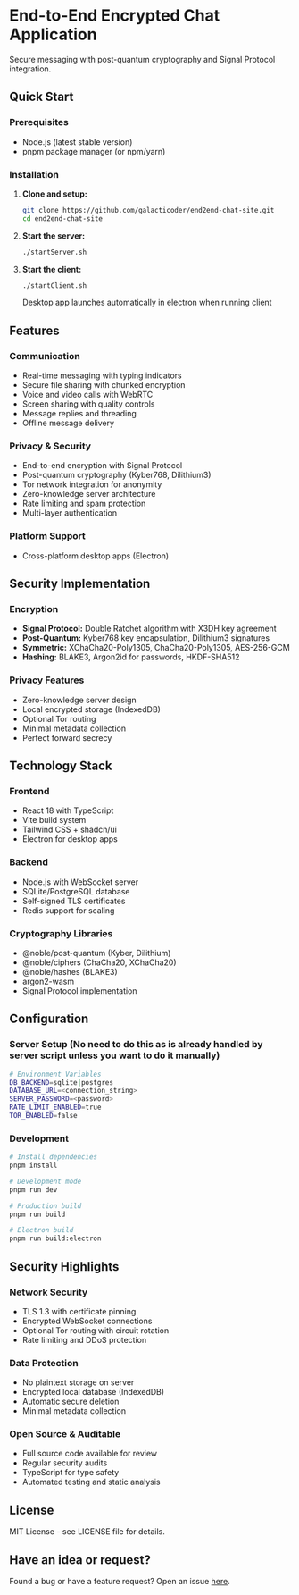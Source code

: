 # End-to-End Encrypted Chat Application

Secure messaging with post-quantum cryptography and Signal Protocol integration.

## Quick Start

### Prerequisites

- Node.js (latest stable version)
- pnpm package manager (or npm/yarn)

### Installation

1. **Clone and setup:**
   ```bash
   git clone https://github.com/galacticoder/end2end-chat-site.git
   cd end2end-chat-site
   ```

2. **Start the server:**
   ```bash
   ./startServer.sh
   ```

3. **Start the client:**
   ```bash
   ./startClient.sh
   ```

   Desktop app launches automatically in electron when running client
## Features

### Communication
- Real-time messaging with typing indicators
- Secure file sharing with chunked encryption
- Voice and video calls with WebRTC
- Screen sharing with quality controls
- Message replies and threading
- Offline message delivery

### Privacy & Security
- End-to-end encryption with Signal Protocol
- Post-quantum cryptography (Kyber768, Dilithium3)
- Tor network integration for anonymity
- Zero-knowledge server architecture
- Rate limiting and spam protection
- Multi-layer authentication

### Platform Support
- Cross-platform desktop apps (Electron)

## Security Implementation

### Encryption
- **Signal Protocol:** Double Ratchet algorithm with X3DH key agreement
- **Post-Quantum:** Kyber768 key encapsulation, Dilithium3 signatures
- **Symmetric:** XChaCha20-Poly1305, ChaCha20-Poly1305, AES-256-GCM
- **Hashing:** BLAKE3, Argon2id for passwords, HKDF-SHA512

### Privacy Features
- Zero-knowledge server design
- Local encrypted storage (IndexedDB)
- Optional Tor routing
- Minimal metadata collection
- Perfect forward secrecy

## Technology Stack

### Frontend
- React 18 with TypeScript
- Vite build system
- Tailwind CSS + shadcn/ui
- Electron for desktop apps

### Backend
- Node.js with WebSocket server
- SQLite/PostgreSQL database
- Self-signed TLS certificates
- Redis support for scaling

### Cryptography Libraries
- @noble/post-quantum (Kyber, Dilithium)
- @noble/ciphers (ChaCha20, XChaCha20)
- @noble/hashes (BLAKE3)
- argon2-wasm
- Signal Protocol implementation

## Configuration

### Server Setup (No need to do this as is already handled by server script unless you want to do it manually)
```bash
# Environment Variables
DB_BACKEND=sqlite|postgres
DATABASE_URL=<connection_string>
SERVER_PASSWORD=<password>
RATE_LIMIT_ENABLED=true
TOR_ENABLED=false
```

### Development
```bash
# Install dependencies
pnpm install

# Development mode
pnpm run dev

# Production build
pnpm run build

# Electron build
pnpm run build:electron
```

## Security Highlights

### Network Security
- TLS 1.3 with certificate pinning
- Encrypted WebSocket connections
- Optional Tor routing with circuit rotation
- Rate limiting and DDoS protection

### Data Protection
- No plaintext storage on server
- Encrypted local database (IndexedDB)
- Automatic secure deletion
- Minimal metadata collection

### Open Source & Auditable
- Full source code available for review
- Regular security audits
- TypeScript for type safety
- Automated testing and static analysis

## License

MIT License - see LICENSE file for details.

## Have an idea or request?

Found a bug or have a feature request? Open an issue [here](https://github.com/galacticoder/end2end-chat-site/issues).
